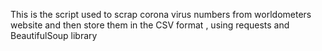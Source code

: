 This is the script used to scrap corona virus numbers from worldometers website and then store them in the CSV format , using requests and BeautifulSoup library
